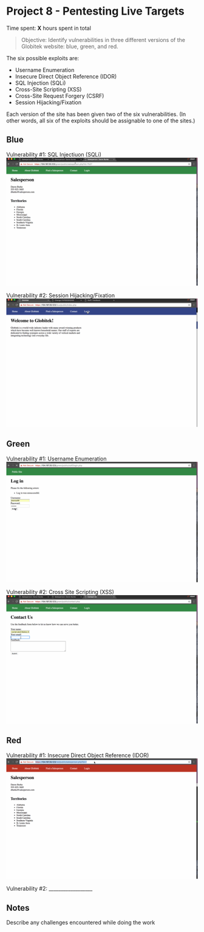 # Project 8 - Pentesting Live Targets

Time spent: **X** hours spent in total

> Objective: Identify vulnerabilities in three different versions of the Globitek website: blue, green, and red.

The six possible exploits are:
* Username Enumeration
* Insecure Direct Object Reference (IDOR)
* SQL Injection (SQLi)
* Cross-Site Scripting (XSS)
* Cross-Site Request Forgery (CSRF)
* Session Hijacking/Fixation

Each version of the site has been given two of the six vulnerabilities. (In other words, all six of the exploits should be assignable to one of the sites.)

## Blue

Vulnerability #1: SQL Injectiuon (SQLi)
![Alt Text](https://github.com/rlh2ph/CodePathWeek8/blob/master/SQLInjection.gif)

Vulnerability #2: Session Hijacking/Fixation
![Alt Text](https://github.com/rlh2ph/CodePathWeek8/blob/master/Session.gif)


## Green

Vulnerability #1: Username Enumeration
![Alt Text](https://github.com/rlh2ph/CodePathWeek8/blob/master/UsernameEnumeration.gif)

Vulnerability #2: Cross Site Scripting (XSS)
![Alt Text](https://github.com/rlh2ph/CodePathWeek8/blob/master/XSS.gif)


## Red

Vulnerability #1: Insecure Direct Object Reference (IDOR)
![Alt Text](https://github.com/rlh2ph/CodePathWeek8/blob/master/IDOR.gif)

Vulnerability #2: __________________


## Notes

Describe any challenges encountered while doing the work
